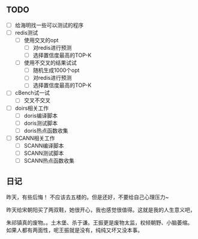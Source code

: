 ## TODO
- [ ] 给海明找一些可以测试的程序
- [ ] redis测试
	- [ ] 使用交叉的opt
		- [ ] 对redis进行预测
		- [ ] 选择置信度最高的TOP-K
	- [ ] 使用不交叉的结果试试
		- [ ] 随机生成1000个opt
		- [ ] 对redis进行预测
		- [ ] 选择置信度最高的TOP-K
- [ ] cBench试一试
	- [ ] 交叉不交叉
- [ ] doirs相关工作
	- [ ] doris编译脚本
	- [ ] doris测试脚本
	- [ ] doris热点函数收集
- [ ] SCANN相关工作
	- [ ] SCANN编译脚本
	- [ ] SCANN测试脚本
	- [ ] SCANN热点函数收集
## 日记

昨天，有些后悔！ 不应该去五楼的。但是还好，不要给自己心理压力~

昨天给宋朝阳买了两双鞋，她很开心，我也感觉很值得。这就是我的人生意义吧，

朱祁镇真的废物。。土木堡、杀于谦。王振更是废物太监，权倾朝野、小脑萎缩。如果人都有两面性，呢王振就是没有，纯纯又坏又没本事。